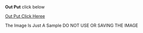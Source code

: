 **Out Put** click below

<a class="button" href="https://test-web.ahmad05110.repl.co/">Out Put Click Heree</a>

The Image Is Just A Sample
DO NOT USE OR SAVING THE IMAGE
